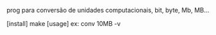 prog para conversão de unidades computacionais, bit, byte, Mb, MB...

[install]
  make
[usage]
  ex: conv 10MB -v
